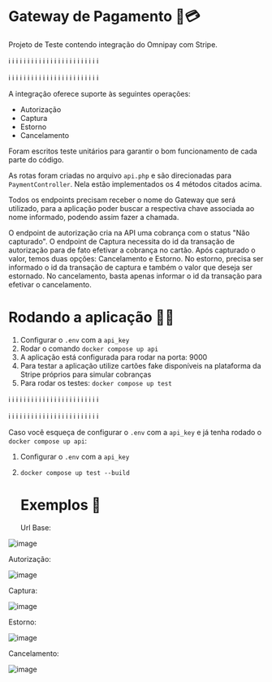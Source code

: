 # Gateway de Pagamento 💸💳

Projeto de Teste contendo integração do Omnipay com Stripe.

ℹ️ ℹ️ ℹ️ ℹ️ ℹ️ ℹ️ ℹ️ ℹ️ ℹ️ ℹ️ ℹ️ ℹ️ ℹ️ ℹ️ ℹ️ ℹ️ ℹ️ ℹ️ ℹ️ ℹ️ ℹ️ ℹ️ ℹ️ ℹ️

ℹ️ ℹ️ ℹ️ ℹ️ ℹ️ ℹ️ ℹ️ ℹ️ ℹ️ ℹ️ ℹ️ ℹ️ ℹ️ ℹ️ ℹ️ ℹ️ ℹ️ ℹ️ ℹ️ ℹ️ ℹ️ ℹ️ ℹ️ ℹ️

A integração oferece suporte às seguintes operações: 
  - Autorização
  - Captura
  - Estorno
  - Cancelamento
  
Foram escritos teste unitários para garantir o bom funcionamento de cada parte do código.

As rotas foram criadas no arquivo `api.php` e são direcionadas para `PaymentController`. Nela estão implementados os 4 métodos citados acima.

Todos os endpoints precisam receber o nome do Gateway que será utilizado, para a aplicação poder buscar a respectiva chave associada ao nome informado, podendo assim fazer a chamada.

O endpoint de autorização cria na API uma cobrança com o status "Não capturado". O endpoint de Captura necessita do id da transação de autorização para de fato efetivar a cobrança no cartão.
Após capturado o valor, temos duas opções: Cancelamento e Estorno. No estorno, precisa ser informado o id da transação de captura e também o valor que deseja ser estornado. 
No cancelamento, basta apenas informar o id da transação para efetivar o cancelamento.

# Rodando a aplicação 🚀🔥

1) Configurar o `.env` com a `api_key`
2) Rodar o comando `docker compose up api`
3) A aplicação está configurada para rodar na porta: 9000
4) Para testar a aplicação utilize cartões fake disponíveis na plataforma da Stripe próprios para simular cobranças
5) Para rodar os testes: `docker compose up test`

ℹ️ ℹ️ ℹ️ ℹ️ ℹ️ ℹ️ ℹ️ ℹ️ ℹ️ ℹ️ ℹ️ ℹ️ ℹ️ ℹ️ ℹ️ ℹ️ ℹ️ ℹ️ ℹ️ ℹ️ ℹ️ ℹ️ ℹ️ ℹ️

ℹ️ ℹ️ ℹ️ ℹ️ ℹ️ ℹ️ ℹ️ ℹ️ ℹ️ ℹ️ ℹ️ ℹ️ ℹ️ ℹ️ ℹ️ ℹ️ ℹ️ ℹ️ ℹ️ ℹ️ ℹ️ ℹ️ ℹ️ ℹ️

Caso você esqueça de configurar o `.env` com a `api_key` e já tenha rodado o `docker compose up api`:
1) Configurar o `.env` com a `api_key`
2) `docker compose up test --build`

   # Exemplos 📖

   Url Base:

![image](https://github.com/Lucas-0802/gateway_de_pagamento/assets/89819022/4be58d23-9780-4b4b-8fb0-1ace65e98cd8)

Autorização:

![image](https://github.com/Lucas-0802/gateway_de_pagamento/assets/89819022/75d1dad3-f89a-4fc6-874c-fbd9298c7585)

Captura:

![image](https://github.com/Lucas-0802/gateway_de_pagamento/assets/89819022/3da5e8d7-c0a8-4482-b637-cc41315de56d)


Estorno:

![image](https://github.com/Lucas-0802/gateway_de_pagamento/assets/89819022/bfe79252-0e96-4dc8-88e5-7df683f90470)

Cancelamento:

![image](https://github.com/Lucas-0802/gateway_de_pagamento/assets/89819022/65062845-5848-438f-84f8-98478f9f7cca)





